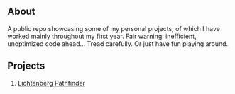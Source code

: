 
<h2>About</h2>

A public repo showcasing some of my personal projects; of which I have worked mainly throughout my first year.
Fair warning: inefficient, unoptimized code ahead... Tread carefully. Or just have fun playing around.

<h2>Projects</h2>

1. <a href="https://justin-pal.itch.io/lichtpath" target="_blank">Lichtenberg Pathfinder</a>
